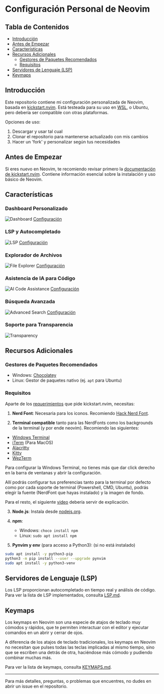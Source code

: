 # Configuración Personal de Neovim

## Tabla de Contenidos

- [Introducción](#introducción)
- [Antes de Empezar](#antes-de-empezar)
- [Características](#características)
- [Recursos Adicionales](#recursos-adicionales)
  - [Gestores de Paquetes Recomendados](#gestores-de-paquetes-recomendados)
  - [Requisitos](#requisitos)
- [Servidores de Lenguaje (LSP)](#servidores-de-lenguaje-lsp)
- [Keymaps](#keymaps)

## Introducción

Este repositorio contiene mi configuración personalizada de Neovim, basada en
[kickstart.nvim](https://github.com/nvim-lua/kickstart.nvim).
Está testeada para su uso en [WSL](https://www.arsys.es/blog/wsl-windows-subsystem-linux),
o Ubuntu, pero debería ser compatible con otras plataformas.

Opciones de uso:

1. Descargar y usar tal cual
2. Clonar el repositorio para mantenerse actualizado con mis cambios
3. Hacer un 'fork' y personalizar según tus necesidades

## Antes de Empezar

Si eres nuevo en Neovim, te recomiendo revisar primero la
[documentación de kickstart.nvim](https://github.com/nvim-lua/kickstart.nvim).
Contiene información esencial sobre la instalación y uso básico de Neovim.

## Características

### Dashboard Personalizado

![Dashboard](https://github.com/user-attachments/assets/63a8ca10-44f3-478d-b27b-f4e70ae95407)
[Configuración](https://github.com/krisMG21/config.nvim/blob/master/lua/plugins/dashboard.lua)

### LSP y Autocompletado

![LSP](https://github.com/user-attachments/assets/bfa1ada8-583f-40ce-86e5-971bc545d203)
[Configuración](https://github.com/krisMG21/config.nvim/blob/master/lua/plugins/lsp)

### Explorador de Archivos

![File Explorer](https://github.com/user-attachments/assets/f48f11c9-21b3-4b0a-a8a9-063776081712)
[Configuración](https://github.com/krisMG21/config.nvim/blob/master/lua/plugins/kickstart/neo-tree.lua)

### Asistencia de IA para Código

![AI Code Assistance](https://github.com/user-attachments/assets/7c481cae-4676-4174-9b60-7fbcac1f0c6f)
[Configuración](https://github.com/krisMG21/config.nvim/blob/master/lua/plugins/supermaven.lua)

### Búsqueda Avanzada

![Advanced Search](https://github.com/user-attachments/assets/62439dc3-9ef0-4817-921a-19377661d0db)
[Configuración](https://github.com/krisMG21/config.nvim/blob/master/lua/plugins/telescope.lua)

### Soporte para Transparencia

![Transparency](https://github.com/user-attachments/assets/1ebb4336-3292-4648-b4ff-4c69cb97cb79)

## Recursos Adicionales

### Gestores de Paquetes Recomendados

- Windows: [Chocolatey](https://chocolatey.org/install)
- Linux: Gestor de paquetes nativo (ej. `apt` para Ubuntu)

### Requisitos

Aparte de los [requerimientos](https://github.com/nvim-lua/kickstart.nvim?tab=readme-ov-file#install-external-dependencies)
que pide kickstart.nvim, necesitas:

1. **Nerd Font**: Necesaria para los iconos. Recomiendo [Hack Nerd Font](https://www.nerdfonts.com/).

2. **Terminal compatible** tanto para las NerdFonts como los backgrounds de la terminal
(y por ende neovim). Recomiendo las siguientes:

- [Windows Terminal](https://learn.microsoft.com/en-us/windows/terminal/install)
- [iTerm](https://iterm2.com/) (Para MacOS)
- [Alacritty](https://alacritty.org/)
- [Kitty](https://sw.kovidgoyal.net/kitty/)
- [WezTerm](https://wezfurlong.org/wezterm/index.html)

Para configurar la Windows Terminal, no tienes más que dar click derecho
en la barra de ventanas y abrir la configuración.

Allí podrás configurar tus preferencias tanto para la terminal por
defecto como por cada soporte de terminal (Powershell, CMD, Ubuntu),
podrás elegir la fuente (NerdFont que hayas instalado) y la imagen de
fondo.

Para el resto, el siguiente [video](https://www.youtube.com/watch?v=mQdB_kHyZn8)
debería servir de explicación.

3. **Node.js**: Instala desde [nodejs.org](https://nodejs.org/en/download/package-manager).

4. **npm**:

   - Windows: `choco install npm`
   - Linux: `sudo apt install npm`

5. **Pynvim y env** (para acceso a Python3):
(si no está instalado)
```bash
sudo apt install -y python3-pip
python3 -m pip install --user --upgrade pynvim
sudo apt install -y python3-venv
```

## Servidores de Lenguaje (LSP)

Los LSP proporcionan autocompletado en tiempo real y análisis de código.
Para ver la lista de LSP implementados, consulta [LSP.md](https://github.com/krisMG21/config.nvim/blob/master/LSP.md).

## Keymaps

Los keymaps en Neovim son una especie de atajos de teclado muy cómodos y rápidos,
que te permiten interactuar con el editor y ejecutar comandos en un abrir y cerrar
de ojos.

A diferencia de los atajos de teclado tradicionales, los keymaps en Neovim no
necesitan que pulses todas las teclas implicadas al mismo tiempo, sino que se escriben
una detrás de otra, haciéndose más cómodo y pudiendo combinar muchas más.

Para ver la lista de keymaps, consulta [KEYMAPS.md](https://github.com/krisMG21/config.nvim/blob/master/KEYMAPS.md).

---

Para más detalles, preguntas, o problemas que encuentres, no dudes en abrir un
issue en el repositorio.
